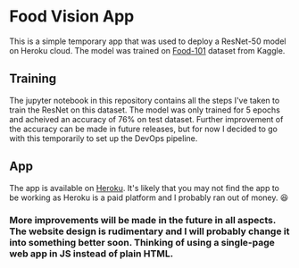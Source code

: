 # Food Vision App

This is a simple temporary app that was used to deploy a ResNet-50 model on Heroku cloud. The model was trained on [Food-101](https://www.kaggle.com/datasets/dansbecker/food-101) dataset from Kaggle.

## Training

The jupyter notebook in this repository contains all the steps I've taken to train the ResNet on this dataset.
The model was only trained for 5 epochs and acheived an accuracy of 76% on test dataset. Further improvement of the accuracy can be made in future releases, but for now I decided to go with this temporarily to set up the DevOps pipeline. 

## App

The app is available on [Heroku](https://food-vision-app.herokuapp.com/). It's likely that you may not find the app to be working as Heroku is a paid platform and I probably ran out of money. :laughing:

### More improvements will be made in the future in all aspects. The website design is rudimentary and I will probably change it into something better soon. Thinking of using a single-page web app in JS instead of plain HTML.